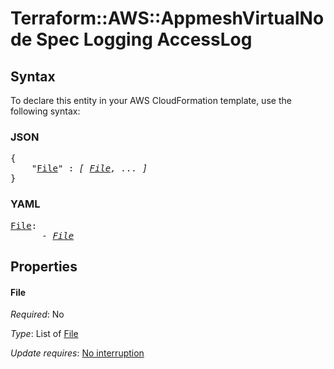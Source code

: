 # Terraform::AWS::AppmeshVirtualNode Spec Logging AccessLog

## Syntax

To declare this entity in your AWS CloudFormation template, use the following syntax:

### JSON

<pre>
{
    "<a href="#file" title="File">File</a>" : <i>[ <a href="spec-logging-accesslog-file.md">File</a>, ... ]</i>
}
</pre>

### YAML

<pre>
<a href="#file" title="File">File</a>: <i>
      - <a href="spec-logging-accesslog-file.md">File</a></i>
</pre>

## Properties

#### File

_Required_: No

_Type_: List of <a href="spec-logging-accesslog-file.md">File</a>

_Update requires_: [No interruption](https://docs.aws.amazon.com/AWSCloudFormation/latest/UserGuide/using-cfn-updating-stacks-update-behaviors.html#update-no-interrupt)

